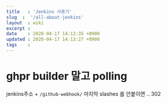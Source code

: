 ```yaml
---
title   : 'Jenkins 사용기' 
slug  :  '/all-about-jenkins'
layout  : wiki 
excerpt : 
date    : 2020-04-17 14:12:35 +0900
updated : 2020-04-17 14:13:27 +0900
tags    : 
---
```


# ghpr builder 말고 polling 
  
  jenkins주소  + `/github-webhook/`
  마지막 slashes 를 안붙이면 .. 302


